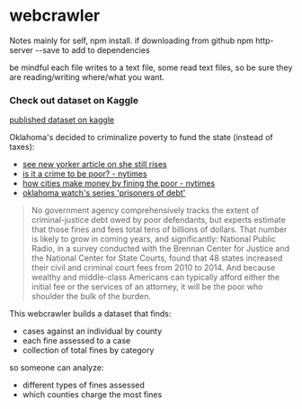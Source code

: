 # webcrawler

Notes mainly for self, 
npm install.
if downloading from github npm http-server --save to add to dependencies

be mindful each file writes to a text file, some read text files, so be sure they are reading/writing where/what you want.

### Check out dataset on Kaggle

[published dataset on kaggle](https://www.kaggle.com/kaseea/oklahoma-court-fines)

Oklahoma's decided to criminalize poverty to fund the state (instead of taxes):
* [see new yorker article on she still rises](https://www.newyorker.com/magazine/2018/11/05/americas-other-family-separation-crisis)
* [is it a crime to be poor? - nytimes](https://www.nytimes.com/2016/06/12/opinion/sunday/is-it-a-crime-to-be-poor.html)
* [how cities make money by fining the poor - nytimes](https://www.nytimes.com/2019/01/08/magazine/cities-fine-poor-jail.html)
* [oklahoma watch's series 'prisoners of debt'](https://oklahomawatch.org/series/prisoners-of-debt/)


>No government agency comprehensively tracks the extent of criminal-justice debt owed by poor defendants, but experts estimate that those fines and fees total tens of billions of dollars. That number is likely to grow in coming years, and significantly: National Public Radio, in a survey conducted with the Brennan Center for Justice and the National Center for State Courts, found that 48 states increased their civil and criminal court fees from 2010 to 2014. And because wealthy and middle-class Americans can typically afford either the initial fee or the services of an attorney, it will be the poor who shoulder the bulk of the burden.

This webcrawler builds a dataset that finds:
* cases against an individual by county
* each fine assessed to a case 
* collection of total fines by category

so someone can analyze:
* different types of fines assessed
* which counties charge the most fines 


